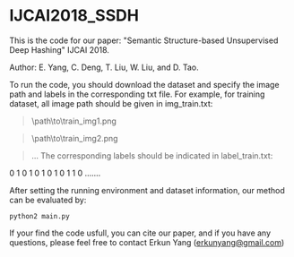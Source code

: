 # IJCAI2018_SSDH
This is the code for our paper: "Semantic Structure-based Unsupervised Deep Hashing" IJCAI 2018.

Author: E. Yang, C. Deng, T. Liu, W. Liu, and D. Tao.

To run the code, you should download the dataset and specify the image path and labels in the corresponding txt file.
For example, for training dataset, all image path should be given in img_train.txt:

>\path\to\train_img1.png

>\path\to\train_img2.png 

>...
The corresponding labels should be indicated in label_train.txt:

0 1 0 1 0 1
0 1 0 1 1 0
.......

After setting the running environment and dataset information, our method can be evaluated by:

```
python2 main.py
```

If your find the code usfull, you can cite our paper, and if you have any questions, please feel free to contact Erkun Yang (erkunyang@gmail.com)
